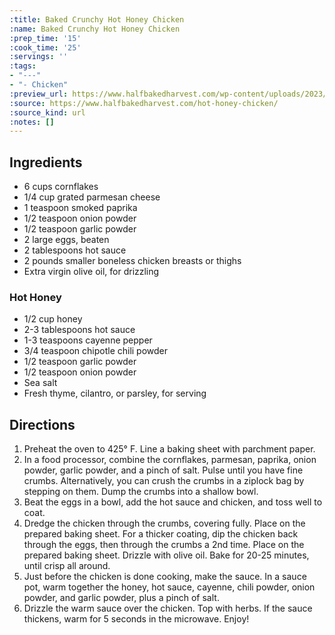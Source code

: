```yaml
---
:title: Baked Crunchy Hot Honey Chicken
:name: Baked Crunchy Hot Honey Chicken
:prep_time: '15'
:cook_time: '25'
:servings: ''
:tags:
- "---"
- "- Chicken"
:preview_url: https://www.halfbakedharvest.com/wp-content/uploads/2023/01/Baked-Crunchy-Hot-Honey-Chicken-8.jpg
:source: https://www.halfbakedharvest.com/hot-honey-chicken/
:source_kind: url
:notes: []
---
```


## Ingredients
- 6 cups cornflakes
- 1/4 cup grated parmesan cheese
- 1 teaspoon smoked paprika
- 1/2 teaspoon onion powder
- 1/2 teaspoon garlic powder
- 2  large eggs, beaten
- 2 tablespoons hot sauce
- 2 pounds smaller boneless chicken breasts or thighs
- Extra virgin olive oil, for drizzling

### Hot Honey
- 1/2 cup honey
- 2-3 tablespoons hot sauce
- 1-3 teaspoons cayenne pepper
- 3/4 teaspoon chipotle chili powder
- 1/2 teaspoon garlic powder
- 1/2 teaspoon onion powder
- Sea salt
- Fresh thyme, cilantro, or parsley, for serving


## Directions
1. Preheat the oven to 425° F. Line a baking sheet with parchment paper.
2. In a food processor, combine the cornflakes, parmesan, paprika, onion powder, garlic powder, and a pinch of salt. Pulse until you have fine crumbs. Alternatively, you can crush the crumbs in a ziplock bag by stepping on them. Dump the crumbs into a shallow bowl.
3. Beat the eggs in a bowl, add the hot sauce and chicken, and toss well to coat.
4. Dredge the chicken through the crumbs, covering fully. Place on the prepared baking sheet. For a thicker coating, dip the chicken back through the eggs, then through the crumbs a 2nd time. Place on the prepared baking sheet. Drizzle with olive oil. Bake for 20-25 minutes, until crisp all around.
5. Just before the chicken is done cooking, make the sauce. In a sauce pot, warm together the honey, hot sauce, cayenne, chili powder, onion powder, and garlic powder, plus a pinch of salt.
6. Drizzle the warm sauce over the chicken. Top with herbs. If the sauce thickens, warm for 5 seconds in the microwave. Enjoy!
